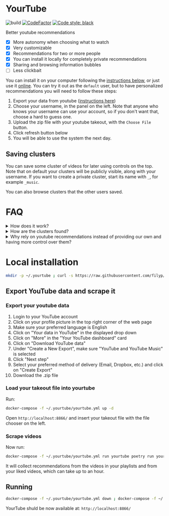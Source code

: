 # YourTube

![build](https://github.com/filyp/YourTube/actions/workflows/build.yml/badge.svg)
[![CodeFactor](https://www.codefactor.io/repository/github/filyp/yourtube/badge)](https://www.codefactor.io/repository/github/filyp/yourtube)
[![Code style: black](https://img.shields.io/badge/code%20style-black-000000.svg)](https://github.com/psf/black)


Better youtube recommendations

- [x] More autonomy when choosing what to watch
- [x] Very customizable
- [x] Recommendations for two or more people
- [x] You can install it locally for completely private recommendations
- [x] Sharing and browsing information bubbles
- [ ] Less clickbait

You can install it on your computer following the [instructions below](https://github.com/filyp/yourtube#local-installation), or just use it [online](http://yourtube.quest). You can try it out as the `default` user, but to have personalized recommendations you will need to follow these steps:
1. Export your data from youtube ([instructions here](https://github.com/filyp/yourtube#export-your-youtube-data))
2. Choose your username, in the panel on the left. Note that anyone who knows your username can use your account, so if you don't want that, choose a hard to guess one.
3. Upload the zip file with your youtube takeout, with the `Choose File` button.
4. Click refresh button below
5. You will be able to use the system the next day.

## Saving clusters

You can save some cluster of videos for later using controls on the top. Note that on default your clusters will be publicly visible, along with your username. If you want to create a private cluster, start its name with `_`, for example `_music`.

You can also browse clusters that the other users saved.

# FAQ

<details>
  <summary>How does it work?</summary>
  
- For every video you have liked on youtube, its recommended videos are collected. 
- This way, we create a graph, where two videos are connected if one recomends the other. 
- Now we divide this graph into clusters (groups of videos around common theme). For example we can have a  `folk rock` cluster, or a `science podcasts` cluster or a `travel vlogs` cluster.
- Small clusters are a part of larger clusters. For example `folk rock` and `boomer rock` are inside of `rock` cluster, and `rock` is inside `music`. 
- This forms a tree, with big branches (like `music`), splitting into smaller and smaller branches and twigs.
- Now, to choose what to watch you can start at the trunk, and "climb" this tree, by choosing which branch to go into.
- Note, that some clusters are too big to be clearly labeled, but by looking at the videos in them, you can usually get a general idea about this cluster's theme.
</details>

<details>
  <summary>How are the clusters found?</summary>

- When a group of videos is densely connected, it's assumed do be a cluster. When two clusters are well connected, they are joined into a bigger cluster. The exact method we use is [here](https://github.com/filyp/krakow).
</details>

<details>
  <summary>Why rely on youtube recommendations instead of providing our own and having more control over them?</summary>

- Creating a recommender system from scratch is much harder than you may think at first. In addition to having accurate recommendations, you also have to defend against attacks, like click farms trying to boost some content, or intelligence agencies spreading misinformation. You also have to detect illegal or NSFL stuff, and filter it out. See [this](https://www.youtube.com/watch?v=1PGm8LslEb4) to get a sense of how hard this is.
- Another critical problem is the network effect. To build a good recommender system, we need data from a lot of users. To have a lot of users, we need a good recommender system.
- For these reasons, it's better to start with an existing recomender system as a "bottom layer", and then build any new features we want, on top of it. 
</details>

# Local installation

```bash
mkdir -p ~/.yourtube ; curl -s https://raw.githubusercontent.com/filyp/yourtube/master/docker-compose-release.yml > ~/.yourtube/yourtube.yml ; docker-compose -f ~/.yourtube/yourtube.yml run yourtube poetry run yourtube-install
```

## Export YouTube data and scrape it

### Export your youtube data
1. Login to your YouTube account
2. Click on your profile picture in the top right corner of the web page
3. Make sure your preferred language is English
4. Click on "Your data in YouTube" in the displayed drop down
5. Click on "More" in the "Your YouTube dashboard" card
6. Click on "Download YouTube data"
7. Under "Create a New Export", make sure "YouTube and YouTube Music" is selected
8. Click "Next step"
9. Select your preferred method of delivery (Email, Dropbox, etc.) and click on "Create Export"
10. Download the .zip file

### Load your takeout file into yourtube
Run:
```bash
docker-compose -f ~/.yourtube/yourtube.yml up -d
```
Open `http://localhost:8866/` and insert your takeout file with the file chooser on the left.

### Scrape videos
Now run:
```bash
docker-compose -f ~/.yourtube/yourtube.yml run yourtube poetry run yourtube-scrape
```

It will collect recommendations from the videos in your playlists and from your liked videos, which can take up to an hour.


## Running

```bash
docker-compose -f ~/.yourtube/yourtube.yml down ; docker-compose -f ~/.yourtube/yourtube.yml up -d
```

YourTube shuld be now available at: `http://localhost:8866/`
